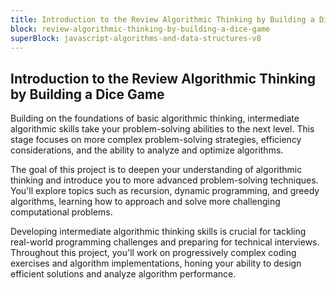 ```yaml
---
title: Introduction to the Review Algorithmic Thinking by Building a Dice Game
block: review-algorithmic-thinking-by-building-a-dice-game
superBlock: javascript-algorithms-and-data-structures-v8
---
```


## Introduction to the Review Algorithmic Thinking by Building a Dice Game

Building on the foundations of basic algorithmic thinking, intermediate algorithmic skills take your problem-solving abilities to the next level. This stage focuses on more complex problem-solving strategies, efficiency considerations, and the ability to analyze and optimize algorithms.

The goal of this project is to deepen your understanding of algorithmic thinking and introduce you to more advanced problem-solving techniques. You'll explore topics such as recursion, dynamic programming, and greedy algorithms, learning how to approach and solve more challenging computational problems.

Developing intermediate algorithmic thinking skills is crucial for tackling real-world programming challenges and preparing for technical interviews. Throughout this project, you'll work on progressively complex coding exercises and algorithm implementations, honing your ability to design efficient solutions and analyze algorithm performance.
